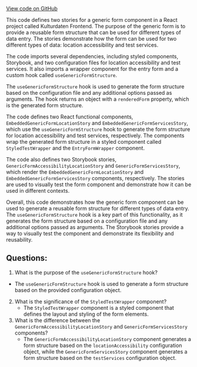 [View code on GitHub](https://github.com/technologiestiftung/kulturdaten-frontend/blob/master/components/GenericForm/story.tsx)

This code defines two stories for a generic form component in a React project called Kulturdaten Frontend. The purpose of the generic form is to provide a reusable form structure that can be used for different types of data entry. The stories demonstrate how the form can be used for two different types of data: location accessibility and test services.

The code imports several dependencies, including styled components, Storybook, and two configuration files for location accessibility and test services. It also imports a wrapper component for the entry form and a custom hook called `useGenericFormStructure`.

The `useGenericFormStructure` hook is used to generate the form structure based on the configuration file and any additional options passed as arguments. The hook returns an object with a `renderedForm` property, which is the generated form structure.

The code defines two React functional components, `EmbeddedGenericFormLocationStory` and `EmbeddedGenericFormServicesStory`, which use the `useGenericFormStructure` hook to generate the form structure for location accessibility and test services, respectively. The components wrap the generated form structure in a styled component called `StyledTestWrapper` and the `EntryFormWrapper` component.

The code also defines two Storybook stories, `GenericFormAccessibilityLocationStory` and `GenericFormServicesStory`, which render the `EmbeddedGenericFormLocationStory` and `EmbeddedGenericFormServicesStory` components, respectively. The stories are used to visually test the form component and demonstrate how it can be used in different contexts.

Overall, this code demonstrates how the generic form component can be used to generate a reusable form structure for different types of data entry. The `useGenericFormStructure` hook is a key part of this functionality, as it generates the form structure based on a configuration file and any additional options passed as arguments. The Storybook stories provide a way to visually test the component and demonstrate its flexibility and reusability.
## Questions: 
 1. What is the purpose of the `useGenericFormStructure` hook?
   - The `useGenericFormStructure` hook is used to generate a form structure based on the provided configuration object.
2. What is the significance of the `StyledTestWrapper` component?
   - The `StyledTestWrapper` component is a styled component that defines the layout and styling of the form elements.
3. What is the difference between the `GenericFormAccessibilityLocationStory` and `GenericFormServicesStory` components?
   - The `GenericFormAccessibilityLocationStory` component generates a form structure based on the `locationAccessibility` configuration object, while the `GenericFormServicesStory` component generates a form structure based on the `testServices` configuration object.
